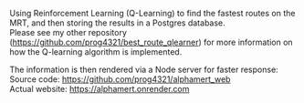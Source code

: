 Using Reinforcement Learning (Q-Learning) to find the fastest routes on the MRT, and then storing the results in a Postgres database.<br>
Please see my other repository (https://github.com/prog4321/best_route_qlearner) for more information on how the Q-learning algorithm is implemented.

The information is then rendered via a Node server for faster response:<br>
Source code: https://github.com/prog4321/alphamert_web<br>
Actual website: https://alphamert.onrender.com
